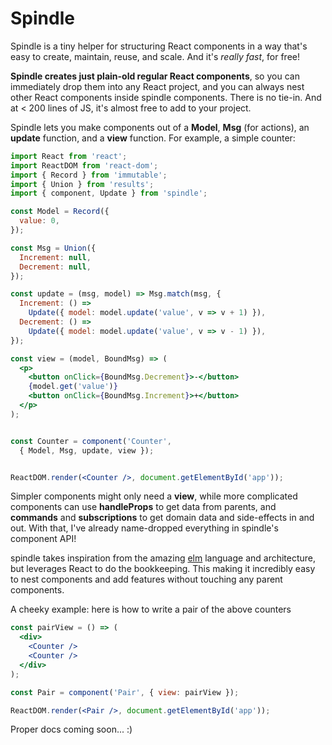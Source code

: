 # Spindle

Spindle is a tiny helper for structuring React components in a way that's easy
to create, maintain, reuse, and scale. And it's _really fast_, for free!

**Spindle creates just plain-old regular React components**, so you can
immediately drop them into any React project, and you can always nest other
React components inside spindle components. There is no tie-in. And at < 200
lines of JS, it's almost free to add to your project.

Spindle lets you make components out of a **Model**, **Msg** (for actions), an
**update** function, and a **view** function. For example, a simple counter:

```jsx
import React from 'react';
import ReactDOM from 'react-dom';
import { Record } from 'immutable';
import { Union } from 'results';
import { component, Update } from 'spindle';

const Model = Record({
  value: 0,
});

const Msg = Union({
  Increment: null,
  Decrement: null,
});

const update = (msg, model) => Msg.match(msg, {
  Increment: () =>
    Update({ model: model.update('value', v => v + 1) }),
  Decrement: () =>
    Update({ model: model.update('value', v => v - 1) }),
});

const view = (model, BoundMsg) => (
  <p>
    <button onClick={BoundMsg.Decrement}>-</button>
    {model.get('value')}
    <button onClick={BoundMsg.Increment}>+</button>
  </p>
);


const Counter = component('Counter',
  { Model, Msg, update, view });


ReactDOM.render(<Counter />, document.getElementById('app'));
```

Simpler components might only need a **view**, while more complicated components
can use **handleProps** to get data from parents, and **commands** and
**subscriptions** to get domain data and side-effects in and out. With that,
I've already name-dropped everything in spindle's component API!

spindle takes inspiration from the amazing [elm](http://elm-lang.org/) language
and architecture, but leverages React to do the bookkeeping. This making it
incredibly easy to nest components and add features without touching any parent
components.

A cheeky example: here is how to write a pair of the above counters

```jsx
const pairView = () => (
  <div>
    <Counter />
    <Counter />
  </div>
);

const Pair = component('Pair', { view: pairView });

ReactDOM.render(<Pair />, document.getElementById('app'));
```

Proper docs coming soon... :)
